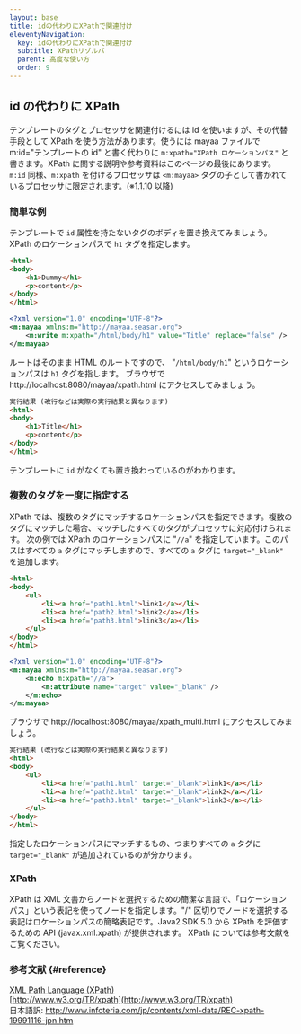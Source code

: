 ```yaml
---
layout: base
title: idの代わりにXPathで関連付け
eleventyNavigation:
  key: idの代わりにXPathで関連付け
  subtitle: XPathリゾルバ
  parent: 高度な使い方
  order: 9
---
```


## id の代わりに XPath

テンプレートのタグとプロセッサを関連付けるには id を使いますが、その代替手段として XPath を使う方法があります。使うには mayaa ファイルで m:id="テンプレートの id" と書く代わりに `m:xpath="XPath ロケーションパス"` と書きます。XPath に関する説明や参考資料はこのページの最後にあります。
`m:id` 同様、`m:xpath` を付けるプロセッサは `<m:mayaa>` タグの子として書かれているプロセッサに限定されます。(※1.1.10 以降)

### 簡単な例

テンプレートで `id` 属性を持たないタグのボディを置き換えてみましょう。XPath のロケーションパスで `h1` タグを指定します。

```html {data-filename=xpath.html}
<html>
<body>
    <h1>Dummy</h1>
    <p>content</p>
</body>
</html>
```

```xml {data-filename=xpath.mayaa}
<?xml version="1.0" encoding="UTF-8"?>
<m:mayaa xmlns:m="http://mayaa.seasar.org">
    <m:write m:xpath="/html/body/h1" value="Title" replace="false" />
</m:mayaa>
```

ルートはそのまま HTML のルートですので、 "`/html/body/h1`" というロケーションパスは `h1` タグを指します。
ブラウザで http://localhost:8080/mayaa/xpath.html にアクセスしてみましょう。

```html
実行結果 (改行などは実際の実行結果と異なります)
<html>
<body>
    <h1>Title</h1>
    <p>content</p>
</body>
</html>
```

テンプレートに `id` がなくても置き換わっているのがわかります。


### 複数のタグを一度に指定する

XPath では、複数のタグにマッチするロケーションパスを指定できます。複数のタグにマッチした場合、マッチしたすべてのタグがプロセッサに対応付けられます。
次の例では XPath のロケーションパスに "`//a`" を指定しています。このパスはすべての `a` タグにマッチしますので、すべての `a` タグに `target="_blank"` を追加します。

```html {data-filename=xpath_multi.html}
<html>
<body>
    <ul>
        <li><a href="path1.html">link1</a></li>
        <li><a href="path2.html">link2</a></li>
        <li><a href="path3.html">link3</a></li>
    </ul>
</body>
</html>
```

```xml {data-filename=xpath_multi.mayaa}
<?xml version="1.0" encoding="UTF-8"?>
<m:mayaa xmlns:m="http://mayaa.seasar.org">
    <m:echo m:xpath="//a">
        <m:attribute name="target" value="_blank" />
    </m:echo>
</m:mayaa>
```

ブラウザで http://localhost:8080/mayaa/xpath_multi.html にアクセスしてみましょう。

```html
実行結果 (改行などは実際の実行結果と異なります)
<html>
<body>
    <ul>
        <li><a href="path1.html" target="_blank">link1</a></li>
        <li><a href="path2.html" target="_blank">link2</a></li>
        <li><a href="path3.html" target="_blank">link3</a></li>
    </ul>
</body>
</html>
```

指定したロケーションパスにマッチするもの、つまりすべての `a` タグに `target="_blank"` が追加されているのが分かります。

### XPath

XPath は XML 文書からノードを選択するための簡潔な言語で、「ロケーションパス」という表記を使ってノードを指定します。"/" 区切りでノードを選択する表記はロケーションパスの簡略表記です。Java2 SDK 5.0 から XPath を評価するための API (javax.xml.xpath) が提供されます。
XPath については参考文献をご覧ください。


### 参考文献 {#reference}

[XML Path Language (XPath)](http://www.w3.org/TR/xpath)<br>
[http://www.w3.org/TR/xpath](http://www.w3.org/TR/xpath)<br>
日本語訳: http://www.infoteria.com/jp/contents/xml-data/REC-xpath-19991116-jpn.htm

